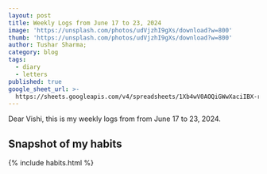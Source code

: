 ```yaml
---
layout: post
title: Weekly Logs from June 17 to 23, 2024
image: 'https://unsplash.com/photos/udVjzhI9gXs/download?w=800'
thumb: 'https://unsplash.com/photos/udVjzhI9gXs/download?w=800'
author: Tushar Sharma;
category: blog
tags:
  - diary
  - letters
published: true
google_sheet_url: >-
  https://sheets.googleapis.com/v4/spreadsheets/1Xb4wV0AOQiGWwXaciIBX-rkFebzg8DlAcRcClshyAnA/values/Habits!A188:T201?alt=json&key=AIzaSyCgYRKf_apK3TUSYGO9WhQ5dN-ukY4H0gw
---
```


Dear Vishi, this is my weekly logs from from June 17 to 23, 2024.<!-- truncate_here -->

## Snapshot of my habits

{% include habits.html %}
